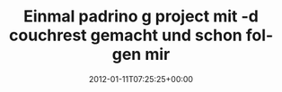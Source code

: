 ---
retweeted: false
source: <a href="http://itunes.apple.com/us/app/twitter/id409789998?mt=12" rel="nofollow">Twitter
  for Mac</a>
entities:
  hashtags: []
  symbols: []
  user_mentions:
  - name: Florian Gilcher (@skade@hachyderm.io)
    screen_name: Argorak
    indices:
    - '107'
    - '115'
    id_str: '27227212'
    id: '27227212'
  urls: []
display_text_range:
- '0'
- '125'
favorite_count: '0'
id_str: '157000142677999616'
truncated: false
retweet_count: '0'
id: '157000142677999616'
created_at: Wed Jan 11 07:25:25 +0000 2012
favorited: false
full_text: Einmal padrino g project mit -d couchrest gemacht und schon folgen mir
  3 CouchDB Accounts. Verschweigt mir [@Argorak](https://twitter.com/Argorak) da etwas?
lang: de
tags:
- pesos/twitter
date: '2012-01-11T07:25:25+00:00'
src: https://twitter.com/bascht/status/157000142677999616
original_url: https://twitter.com/bascht/status/157000142677999616
type: twitter_tweet
text: Einmal padrino g project mit -d couchrest gemacht und schon folgen mir 3 CouchDB
  Accounts. Verschweigt mir [@Argorak](https://twitter.com/Argorak) da etwas?
title: 'Einmal padrino g project mit -d couchrest gemacht und schon folgen mir '

---